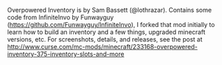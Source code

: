


Overpowered Inventory is by Sam Bassett (@lothrazar).  Contains some code from InfiniteInvo by Funwayguy (https://github.com/Funwayguy/InfiniteInvo), I forked that mod initially to learn how to build an inventory and a few things, upgraded minecraft versions, etc.  For screenshots, details, and releases, see the post at 
http://www.curse.com/mc-mods/minecraft/233168-overpowered-inventory-375-inventory-slots-and-more
